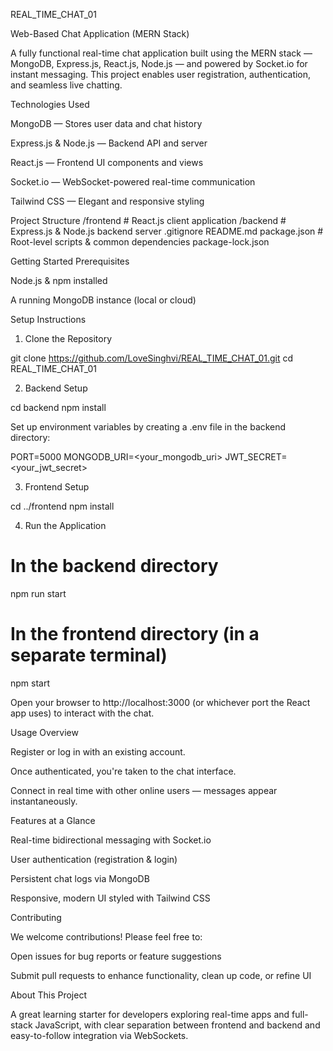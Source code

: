 REAL_TIME_CHAT_01

Web-Based Chat Application (MERN Stack)

A fully functional real-time chat application built using the MERN stack — MongoDB, Express.js, React.js, Node.js — and powered by Socket.io for instant messaging. This project enables user registration, authentication, and seamless live chatting.

Technologies Used

MongoDB — Stores user data and chat history

Express.js & Node.js — Backend API and server

React.js — Frontend UI components and views

Socket.io — WebSocket-powered real-time communication

Tailwind CSS — Elegant and responsive styling

Project Structure
/frontend        # React.js client application
/backend         # Express.js & Node.js backend server
.gitignore
README.md
package.json     # Root-level scripts & common dependencies
package-lock.json

Getting Started
Prerequisites

Node.js & npm installed

A running MongoDB instance (local or cloud)

Setup Instructions

1. Clone the Repository

git clone https://github.com/LoveSinghvi/REAL_TIME_CHAT_01.git
cd REAL_TIME_CHAT_01


2. Backend Setup

cd backend
npm install


Set up environment variables by creating a .env file in the backend directory:

PORT=5000
MONGODB_URI=<your_mongodb_uri>
JWT_SECRET=<your_jwt_secret>


3. Frontend Setup

cd ../frontend
npm install


4. Run the Application

# In the backend directory
npm run start
# In the frontend directory (in a separate terminal)
npm start


Open your browser to http://localhost:3000 (or whichever port the React app uses) to interact with the chat.

Usage Overview

Register or log in with an existing account.

Once authenticated, you're taken to the chat interface.

Connect in real time with other online users — messages appear instantaneously.

Features at a Glance

Real-time bidirectional messaging with Socket.io

User authentication (registration & login)

Persistent chat logs via MongoDB

Responsive, modern UI styled with Tailwind CSS

Contributing

We welcome contributions! Please feel free to:

Open issues for bug reports or feature suggestions

Submit pull requests to enhance functionality, clean up code, or refine UI

About This Project

A great learning starter for developers exploring real-time apps and full-stack JavaScript, with clear separation between frontend and backend and easy-to-follow integration via WebSockets.